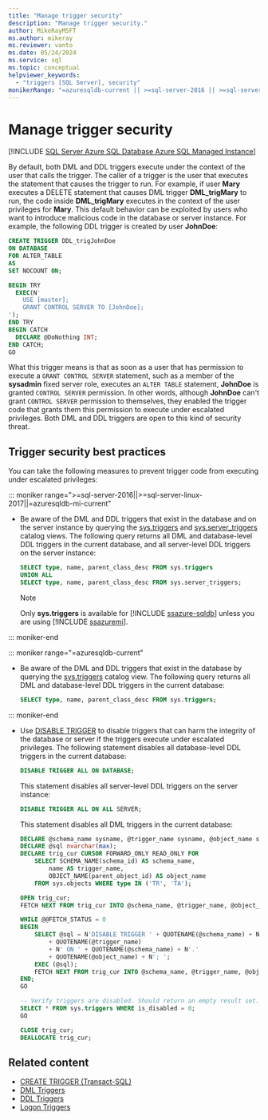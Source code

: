 ```yaml
---
title: "Manage trigger security"
description: "Manage trigger security."
author: MikeRayMSFT
ms.author: mikeray
ms.reviewer: vanto
ms.date: 05/24/2024
ms.service: sql
ms.topic: conceptual
helpviewer_keywords:
  - "triggers [SQL Server], security"
monikerRange: "=azuresqldb-current || >=sql-server-2016 || >=sql-server-linux-2017 || =azuresqldb-mi-current"
---
```

# Manage trigger security

[!INCLUDE [SQL Server Azure SQL Database Azure SQL Managed Instance](../../includes/applies-to-version/sql-asdb-asdbmi.md)]

By default, both DML and DDL triggers execute under the context of the user that calls the trigger. The caller of a trigger is the user that executes the statement that causes the trigger to run. For example, if user **Mary** executes a DELETE statement that causes DML trigger **DML_trigMary** to run, the code inside **DML_trigMary** executes in the context of the user privileges for **Mary**. This default behavior can be exploited by users who want to introduce malicious code in the database or server instance. For example, the following DDL trigger is created by user **JohnDoe**:

```sql
CREATE TRIGGER DDL_trigJohnDoe
ON DATABASE
FOR ALTER_TABLE
AS
SET NOCOUNT ON;

BEGIN TRY
  EXEC(N'
    USE [master];
    GRANT CONTROL SERVER TO [JohnDoe];
');
END TRY
BEGIN CATCH
  DECLARE @DoNothing INT;
END CATCH;
GO
```

What this trigger means is that as soon as a user that has permission to execute a `GRANT CONTROL SERVER` statement, such as a member of the **sysadmin** fixed server role, executes an `ALTER TABLE` statement, **JohnDoe** is granted `CONTROL SERVER` permission. In other words, although **JohnDoe** can't grant `CONTROL SERVER` permission to themselves, they enabled the trigger code that grants them this permission to execute under escalated privileges. Both DML and DDL triggers are open to this kind of security threat.

## Trigger security best practices

You can take the following measures to prevent trigger code from executing under escalated privileges:

::: moniker range=">=sql-server-2016||>=sql-server-linux-2017||=azuresqldb-mi-current"

- Be aware of the DML and DDL triggers that exist in the database and on the server instance by querying the [sys.triggers](../../relational-databases/system-catalog-views/sys-triggers-transact-sql.md) and [sys.server_triggers](../../relational-databases/system-catalog-views/sys-server-triggers-transact-sql.md) catalog views. The following query returns all DML and database-level DDL triggers in the current database, and all server-level DDL triggers on the server instance:

    ```sql
    SELECT type, name, parent_class_desc FROM sys.triggers
    UNION ALL
    SELECT type, name, parent_class_desc FROM sys.server_triggers;
    ```

   > [!NOTE]  
   > Only **sys.triggers** is available for [!INCLUDE [ssazure-sqldb](../../includes/ssazure-sqldb.md)] unless you are using [!INCLUDE [ssazuremi](../../includes/ssazuremi-md.md)].

::: moniker-end

::: moniker range="=azuresqldb-current"

- Be aware of the DML and DDL triggers that exist in the database by querying the [sys.triggers](../../relational-databases/system-catalog-views/sys-triggers-transact-sql.md) catalog view. The following query returns all DML and database-level DDL triggers in the current database:

    ```sql
    SELECT type, name, parent_class_desc FROM sys.triggers;
    ```

::: moniker-end

- Use [DISABLE TRIGGER](../../t-sql/statements/disable-trigger-transact-sql.md) to disable triggers that can harm the integrity of the database or server if the triggers execute under escalated privileges. The following statement disables all database-level DDL triggers in the current database:

    ```sql
    DISABLE TRIGGER ALL ON DATABASE;
    ```

     This statement disables all server-level DDL triggers on the server instance:

    ```sql
    DISABLE TRIGGER ALL ON ALL SERVER;
    ```

     This statement disables all DML triggers in the current database:

    ```sql
    DECLARE @schema_name sysname, @trigger_name sysname, @object_name sysname;
    DECLARE @sql nvarchar(max);
    DECLARE trig_cur CURSOR FORWARD_ONLY READ_ONLY FOR
        SELECT SCHEMA_NAME(schema_id) AS schema_name,
            name AS trigger_name,
            OBJECT_NAME(parent_object_id) AS object_name
        FROM sys.objects WHERE type IN ('TR', 'TA');

    OPEN trig_cur;
    FETCH NEXT FROM trig_cur INTO @schema_name, @trigger_name, @object_name;

    WHILE @@FETCH_STATUS = 0
    BEGIN
        SELECT @sql = N'DISABLE TRIGGER ' + QUOTENAME(@schema_name) + N'.'
            + QUOTENAME(@trigger_name)
            + N' ON ' + QUOTENAME(@schema_name) + N'.'
            + QUOTENAME(@object_name) + N'; ';
        EXEC (@sql);
        FETCH NEXT FROM trig_cur INTO @schema_name, @trigger_name, @object_name;
    END;
    GO

    -- Verify triggers are disabled. Should return an empty result set.
    SELECT * FROM sys.triggers WHERE is_disabled = 0;
    GO

    CLOSE trig_cur;
    DEALLOCATE trig_cur;
    ```

## Related content

- [CREATE TRIGGER (Transact-SQL)](../../t-sql/statements/create-trigger-transact-sql.md)
- [DML Triggers](../../relational-databases/triggers/dml-triggers.md)
- [DDL Triggers](../../relational-databases/triggers/ddl-triggers.md)
- [Logon Triggers](../../relational-databases/triggers/logon-triggers.md)
